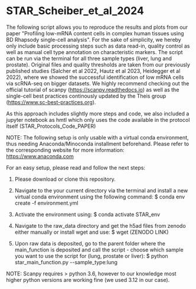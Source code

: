 # STAR_Scheiber_et_al_2024

The following script allows you to reproduce the results and plots from our paper "Profiling low-mRNA content cells 
in complex human tissues using BD Rhapsody single-cell analysis".
For the sake of simplicity, we hereby only include basic processing steps such as data read-in, 
quality control as well as manual cell type annotation on characteristic markers. 
The script can be run via the terminal for all three sample types (liver, lung and prostate).
Original files and quality thresholds are taken from our previously published studies (Salcher et al 2022, Hautz et al 2023, Heidegger et al 2022), 
where we showed the successful identification of low mRNA cells via scRNA-seq on bigger datasets.
We highly recommend checking out the official tutorial of scanpy (https://scanpy.readthedocs.io) as well as the single-cell best practices continously 
updated by the Theis group (https://www.sc-best-practices.org).

As this approach includes slightly more steps and code, we also included a jupyter notebook as hmtl which only uses the code available
in the protocol itself (STAR_Protocols_Code_PAPER)

NOTE: The following setup is only usable with a virtual conda environment, thus needing Anaconda/Minoconda installment beforehand.
Please refer to the corresponding website for more information: https://www.anaconda.com

For an easy setup, please read and follow the next steps:

1. Please download or clone this repository.

2. Navigate to the your current directory via the terminal and install a new virtual conda environment using the following command:
$ conda env create -f environment.yml

3. Activate the environment using:
$ conda activate STAR_env

4. Navigate to the raw_data directory and get the h5ad files from zenodo either manually or install wget and use:
$ wget (ZENODO LINK)

5. Upon raw data is deposited, go to the parent folder where the main_function is deposited and call 
the script - choose which sample you want to use the script for (lung, prostate or liver):
$ python star_main_function.py --sample_type:lung

NOTE: Scanpy requires > python 3.6, however to our knowledge most higher python versions are working fine (we used 3.12 in our case). 

